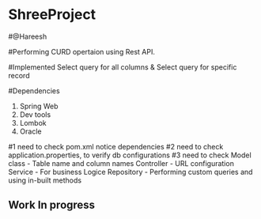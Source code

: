 # ShreeProject

#@Hareesh

#Performing CURD opertaion using Rest API.

#Implemented Select query for all columns & Select query for specific record

#Dependencies
1. Spring Web
2. Dev tools
3. Lombok
4. Oracle

#1 need to check pom.xml notice dependencies
#2 need to check application.properties, to verify db configurations
#3 need to check
   Model class - Table name and column names
   Controller - URL configuration
   Service - For business Logice
   Repository - Performing custom queries and using in-built methods
   
  ## Work In progress
